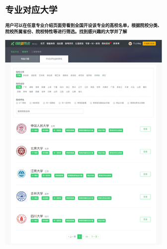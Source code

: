 # 专业对应大学

#### 用户可以在任意专业介绍页面旁看到全国开设该专业的高校名单，根据院校分类、院校所属省份、院校特性等进行筛选。找到感兴趣的大学并了解

![](../.gitbook/assets/31.png)

